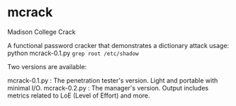 # mcrack

Madison College Crack

A functional password cracker that demonstrates a dictionary attack
usage: python mcrack-0.1.py `grep root /etc/shadow`

Two versions are available:

mcrack-0.1.py : The penetration tester's version. Light and portable with minimal I/O.
mcrack-0.2.py : The manager's version. Output includes metrics related to LoE (Level of Effort) and more.

